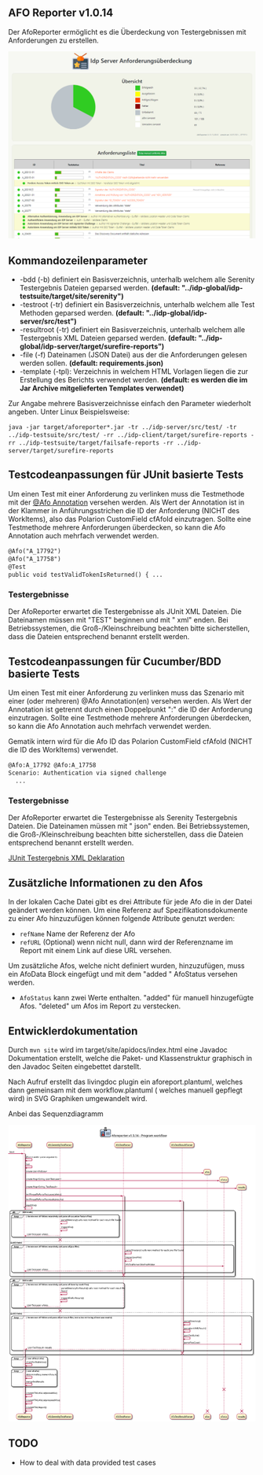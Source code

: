 ## AFO Reporter v1.0.14

Der AfoReporter ermöglicht es die Überdeckung von Testergebnissen mit Anforderungen zu erstellen.

![Afoüberdeckungsbericht](./doc/images/AfoReportExample.png)

## Kommandozeilenparameter

* -bdd (-b) definiert ein Basisverzeichnis, unterhalb welchem alle Serenity Testergebnis Dateien geparsed werden.
  **(default: "../idp-global/idp-testsuite/target/site/serenity")**
* -testroot (-tr) definiert ein Basisverzeichnis, unterhalb welchem alle Test Methoden geparsed werden.
  **(default: "../idp-global/idp-server/src/test")**
* -resultroot (-tr) definiert ein Basisverzeichnis, unterhalb welchem alle Testergebnis XML Dateien geparsed werden.
  **(default: "../idp-global/idp-server/target/surefire-reports")**
* -file (-f) Dateinamen (JSON Datei) aus der die Anforderungen gelesen werden sollen.
  **(default: requirements.json)**
* -template (-tpl): Verzeichnis in welchem HTML Vorlagen liegen die zur Erstellung des Berichts verwendet werden.
  **(default: es werden die im Jar Archive mitgelieferten Templates verwendet)**

Zur Angabe mehrere Basisverzeichnisse einfach den Parameter wiederholt angeben. Unter Linux Beispielsweise:

```
java -jar target/aforeporter*.jar -tr ../idp-server/src/test/ -tr ../idp-testsuite/src/test/ -rr ../idp-client/target/surefire-reports -rr ../idp-testsuite/target/failsafe-reports -rr ../idp-server/target/surefire-reports
```

## Testcodeanpassungen für JUnit basierte Tests

Um einen Test mit einer Anforderung zu verlinken muss die Testmethode mit
der [@Afo Annotation](src/main/java/de/gematik/idp/tests/Afo.java) versehen werden. Als Wert der Annotation ist in der
Klammer in Anführungsstrichen die ID der Anforderung (NICHT des WorkItems), also das Polarion CustomField cfAfoId
einzutragen. Sollte eine Testmethode mehrere Anforderungen überdecken, so kann die Afo Annotation auch mehrfach
verwendet werden.

```
@Afo("A_17792")
@Afo("A_17758")
@Test
public void testValidTokenIsReturned() { ...
```

### Testergebnisse

Der AfoReporter erwartet die Testergebnisse als JUnit XML Dateien. Die Dateinamen müssen mit "TEST" beginnen und mit "
xml" enden. Bei Betriebssystemen, die Groß-/Kleinschreibung beachten bitte sicherstellen, dass die Dateien entsprechend
benannt erstellt werden.

## Testcodeanpassungen für Cucumber/BDD basierte Tests

Um einen Test mit einer Anforderung zu verlinken muss das Szenario mit einer (oder mehreren) @Afo Annotation(en)
versehen werden. Als Wert der Annotation ist getrennt durch einen Doppelpunkt ":" die ID der Anforderung einzutragen.
Sollte eine Testmethode mehrere Anforderungen überdecken, so kann die Afo Annotation auch mehrfach verwendet werden.

Gematik intern wird für die Afo ID das Polarion CustomField cfAfoId (NICHT die ID des WorkItems) verwendet.

```
@Afo:A_17792 @Afo:A_17758
Scenario: Authentication via signed challenge
  ...
```

### Testergebnisse

Der AfoReporter erwartet die Testergebnisse als Serenity Testergebnis Dateien. Die Dateinamen müssen mit "
json" enden. Bei Betriebssystemen, die Groß-/Kleinschreibung beachten bitte sicherstellen, dass die Dateien entsprechend
benannt erstellt werden.

[JUnit Testergebnis XML Deklaration](https://llg.cubic.org/docs/junit/)

## Zusätzliche Informationen zu den Afos

In der lokalen Cache Datei gibt es drei Attribute für jede Afo die in der Datei geändert werden können. Um eine Referenz
auf Spezifikationsdokumente zu einer Afo hinzuzufügen können folgende Attribute genutzt werden:

* ```refName``` Name der Referenz der Afo
* ```refURL``` (Optional) wenn nicht null, dann wird der Referenzname im Report mit einem Link auf diese URL versehen.

Um zusätzliche Afos, welche nicht definiert wurden, hinzuzufügen, muss ein AfoData Block eingefügt und mit dem "added "
AfoStatus versehen werden.

* ```AfoStatus``` kann zwei Werte enthalten. "added" für manuell hinzugefügte Afos. "deleted" um Afos im Report zu
  verstecken.

## Entwicklerdokumentation

Durch ```mvn site``` wird im target/site/apidocs/index.html eine Javadoc Dokumentation erstellt, welche die Paket- und
Klassenstruktur graphisch in den Javadoc Seiten eingebettet darstellt.

Nach Aufruf erstellt das livingdoc plugin ein aforeport.plantuml, welches dann gemeinsam mit dem workflow.plantuml (
welches manuell gepflegt wird) in SVG Graphiken umgewandelt wird.

Anbei das Sequenzdiagramm

![Sequenzdiagramm](doc/images/workflow.svg)

## TODO

* How to deal with data provided test cases